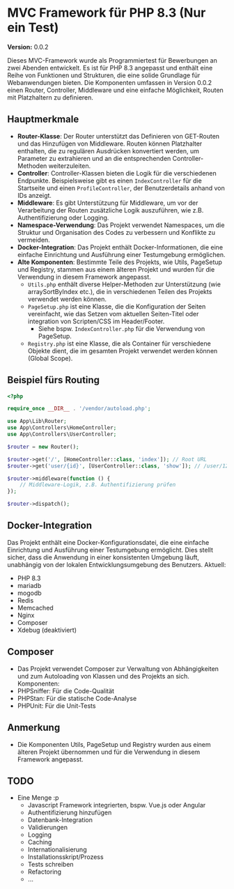 # MVC Framework für PHP 8.3 (Nur ein Test)

**Version:** 0.0.2

Dieses MVC-Framework wurde als Programmiertest für Bewerbungen an zwei Abenden entwickelt.
Es ist für PHP 8.3 angepasst und enthält eine Reihe von Funktionen und Strukturen, die eine solide Grundlage für 
Webanwendungen bieten. Die Komponenten umfassen in Version 0.0.2 einen Router, Controller, Middleware und eine einfache Möglichkeit, 
Routen mit Platzhaltern zu definieren.

## Hauptmerkmale

- **Router-Klasse**: Der Router unterstützt das Definieren von GET-Routen und das Hinzufügen von Middleware. Routen können Platzhalter enthalten, die zu regulären Ausdrücken konvertiert werden, um Parameter zu extrahieren und an die entsprechenden Controller-Methoden weiterzuleiten.
- **Controller**: Controller-Klassen bieten die Logik für die verschiedenen Endpunkte. Beispielsweise gibt es einen `IndexController` für die Startseite und einen `ProfileController`, der Benutzerdetails anhand von IDs anzeigt.
- **Middleware**: Es gibt Unterstützung für Middleware, um vor der Verarbeitung der Routen zusätzliche Logik auszuführen, wie z.B. Authentifizierung oder Logging.
- **Namespace-Verwendung**: Das Projekt verwendet Namespaces, um die Struktur und Organisation des Codes zu verbessern und Konflikte zu vermeiden.
- **Docker-Integration**: Das Projekt enthält Docker-Informationen, die eine einfache Einrichtung und Ausführung einer Testumgebung ermöglichen.
- **Alte Komponenten**: Bestimmte Teile des Projekts, wie Utils, PageSetup und Registry, stammen aus einem älteren Projekt und wurden für die Verwendung in diesem Framework angepasst.
  - `Utils.php` enthält diverse Helper-Methoden zur Unterstützung (wie arraySortByIndex etc.), die in verschiedenen Teilen des Projekts verwendet werden können.
  - `PageSetup.php` ist eine Klasse, die die Konfiguration der Seiten vereinfacht, wie das Setzen vom aktuellen Seiten-Titel oder integration von Scripten/CSS im Header/Footer.
    - Siehe bspw. `IndexController.php` für die Verwendung von PageSetup.
  - `Registry.php` ist eine Klasse, die als Container für verschiedene Objekte dient, die im gesamten Projekt verwendet werden können (Global Scope).

## Beispiel fürs Routing

```php
<?php

require_once __DIR__ . '/vendor/autoload.php';

use App\Lib\Router;
use App\Controllers\HomeController;
use App\Controllers\UserController;

$router = new Router();

$router->get('/', [HomeController::class, 'index']); // Root URL
$router->get('user/{id}', [UserController::class, 'show']); // /user/123 URL

$router->middleware(function () {
    // Middleware-Logik, z.B. Authentifizierung prüfen
});

$router->dispatch();
```

## Docker-Integration
Das Projekt enthält eine Docker-Konfigurationsdatei, die eine einfache Einrichtung und Ausführung einer Testumgebung ermöglicht. 
Dies stellt sicher, dass die Anwendung in einer konsistenten Umgebung läuft, unabhängig von der lokalen Entwicklungsumgebung des Benutzers.
Aktuell:
- PHP 8.3
- mariadb
- mogodb
- Redis
- Memcached
- Nginx
- Composer
- Xdebug (deaktiviert)

## Composer
- Das Projekt verwendet Composer zur Verwaltung von Abhängigkeiten und zum Autoloading von Klassen und des Projekts an sich.
Komponenten:
- PHPSniffer: Für die Code-Qualität
- PHPStan: Für die statische Code-Analyse
- PHPUnit: Für die Unit-Tests

## Anmerkung
- Die Komponenten Utils, PageSetup und Registry wurden aus einem älteren Projekt übernommen und für die Verwendung in diesem Framework angepasst.

## TODO
- Eine Menge :p
  - Javascript Framework integrierten, bspw. Vue.js oder Angular
  - Authentifizierung hinzufügen
  - Datenbank-Integration
  - Validierungen
  - Logging
  - Caching
  - Internationalisierung
  - Installationsskript/Prozess
  - Tests schreiben
  - Refactoring
  - ...
